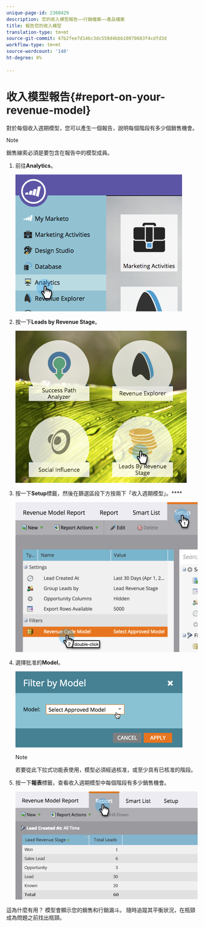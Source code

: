 ```yaml
---
unique-page-id: 2360429
description: 您的收入模型報告——行銷檔案——產品檔案
title: 報告您的收入模型
translation-type: tm+mt
source-git-commit: 47b2fee7d146c3dc558d4bbb10070683f4cdfd3d
workflow-type: tm+mt
source-wordcount: '140'
ht-degree: 0%

---
```



# 收入模型報告{#report-on-your-revenue-model}

對於每個收入週期模型，您可以產生一個報告，說明每個階段有多少個銷售機會。

>[!NOTE]
>
>銷售線索必須是要包含在報告中的模型成員。

1. 前往&#x200B;**Analytics**。

   ![](assets/image2015-4-29-16-3a8-3a14.png)

1. 按一下&#x200B;**Leads by Revenue Stage**。

   ![](assets/image2015-4-29-16-3a15-3a3.png)

1. 按一下&#x200B;**Setup**&#x200B;標籤，然後在篩選區段下方按兩下「收入週期模型」。****

   ![](assets/image2015-4-29-16-3a37-3a57.png)

1. 選擇批准的&#x200B;**Model**。

   ![](assets/image2015-4-29-16-3a40-3a34.png)

   >[!NOTE]
   >
   >若要從此下拉式功能表使用，模型必須經過核准，或至少具有已核准的階段。

1. 按一下&#x200B;**報表**&#x200B;標籤，查看收入週期模型中每個階段有多少銷售機會。

   ![](assets/image2015-4-29-16-3a51-3a29.png)

這為什麼有用？ 模型會顯示您的銷售和行銷漏斗。 隨時追蹤其平衡狀況，在瓶頸成為問題之前找出瓶頸。
